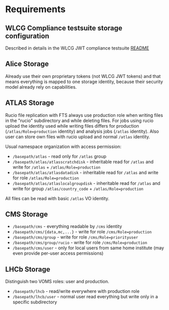 # Requirements

## WLCG Compliance testsuite storage configuration

Described in details in the WLCG JWT compliance testsuite [README](https://github.com/indigo-iam/wlcg-jwt-compliance-tests/blob/master/README.md)

## Alice Storage

Already use their own proprietary tokens (not WLCG JWT tokens) and that means everything is mapped to one storage identity, because their security model already rely on capabilities.

## ATLAS Storage

Rucio file replication with FTS always use production role when writing files in the "rucio" subdirectory
and while deleting files. For jobs using rucio upload the identity used while writing files differs
for production (`/atlas/Role=production` identity) and analysis jobs (`/atlas` identity). Also user
can store own files with rucio upload and normal `/atlas` identity.

Usual namespace organization with access permission:

* `/basepath/atlas` - read only for `/atlas` group
* `/basepath/atlas/atlasscratchdisk` - inheritable read for `/atlas` and write for `/atlas` + `/atlas/Role=production`
* `/basepath/atlas/atlasdatadisk` - inheritable read for `/atlas` and write for role `/atlas/Role=production`
* `/basepath/atlas/atlaslocalgroupdisk` - inheritable read for `/atlas` and write for group `/atlas/country_code` + `/atlas/Role=production`

All files can be read with basic `/atlas` VO identity.

## CMS Storage

* `/basepath/cms` - everything readable by `/cms` identity
* `/basepath/cms/{data,mc,...}` - write for role `/cms/Role=production`
* `/basepath/cms/group` - write for role `/cms/Role=priorityuser`
* `/basepath/cms/group/rucio` - write for role `/cms/Role=production`
* `/basepath/cms/user` - only for local users from same home institute (may even provide per-user access permissions)

## LHCb Storage

Distinguish two VOMS roles: user and production.

* `/basepath/lhcb` - read/write everywhere with production role
* `/basepath/lhcb/user` - normal user read everything but write only in a specific subdirectory
